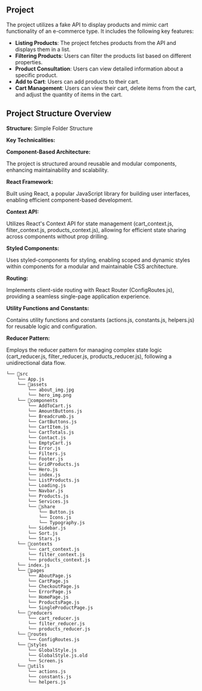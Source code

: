 ## Project
The project utilizes a fake API to display products and mimic cart functionality of an e-commerce type. It includes the following key features:

- **Listing Products**: The project fetches products from the API and displays them in a list.
- **Filtering Products**: Users can filter the products list based on different properties.
- **Product Consultation**: Users can view detailed information about a specific product.
- **Add to Cart**: Users can add products to their cart.
- **Cart Management**: Users can view their cart, delete items from the cart, and adjust the quantity of items in the cart.

## Project Structure Overview
**Structure:** Simple Folder Structure

**Key Technicalities:**

**Component-Based Architecture:**

The project is structured around reusable and modular components, enhancing maintainability and scalability.

**React Framework:**

Built using React, a popular JavaScript library for building user interfaces, enabling efficient component-based development.

**Context API:**

Utilizes React's Context API for state management (cart_context.js, filter_context.js, products_context.js), allowing for efficient state sharing across components without prop drilling.

**Styled Components:**

Uses styled-components for styling, enabling scoped and dynamic styles within components for a modular and maintainable CSS architecture.

**Routing:**

Implements client-side routing with React Router (ConfigRoutes.js), providing a seamless single-page application experience.

**Utility Functions and Constants:**

Contains utility functions and constants (actions.js, constants.js, helpers.js) for reusable logic and configuration.

**Reducer Pattern:**

Employs the reducer pattern for managing complex state logic (cart_reducer.js, filter_reducer.js, products_reducer.js), following a unidirectional data flow.


```
└── 📁src
    └── App.js
    └── 📁assets
        └── about_img.jpg
        └── hero_img.png
    └── 📁components
        └── AddToCart.js
        └── AmountButtons.js
        └── Breadcrumb.js
        └── CartButtons.js
        └── CartItem.js
        └── CartTotals.js
        └── Contact.js
        └── EmptyCart.js
        └── Error.js
        └── Filters.js
        └── Footer.js
        └── GridProducts.js
        └── Hero.js
        └── index.js
        └── ListProducts.js
        └── Loading.js
        └── Navbar.js
        └── Products.js
        └── Services.js
        └── 📁share
            └── Button.js
            └── Icons.js
            └── Typography.js
        └── Sidebar.js
        └── Sort.js
        └── Stars.js
    └── 📁contexts
        └── cart_context.js
        └── filter_context.js
        └── products_context.js
    └── index.js
    └── 📁pages
        └── AboutPage.js
        └── CartPage.js
        └── CheckoutPage.js
        └── ErrorPage.js
        └── HomePage.js
        └── ProductsPage.js
        └── SingleProductPage.js
    └── 📁reducers
        └── cart_reducer.js
        └── filter_reducer.js
        └── products_reducer.js
    └── 📁routes
        └── ConfigRoutes.js
    └── 📁styles
        └── GlobalStyle.js
        └── GlobalStyle.js.old
        └── Screen.js
    └── 📁utils
        └── actions.js
        └── constants.js
        └── helpers.js
```